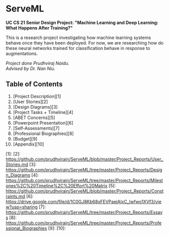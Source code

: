 # ServeML
<b>UC CS 21 Senior Design Project: "Machine Learning and Deep Learning: What Happens After Training?"</b>


This is a research project investigating how machine learning systems behave once they have been deployed. For now, we are researching how do these neural networks trained for classification behave in response to augmentations. 

<em>Project done Prudhviraj Naidu.</em><br>
<em>Advised by Dr. Nan Niu.</em>

## Table of Contents
1. [Project Description][1]
2. [User Stories][2]
3. [Design Diagrams][3]
4. [Project Tasks + Timeline][4]
5. [ABET Concerns][5]
6. [Powerpoint Presentation][6]
7. [Self-Assessments][7]
8. [Professional Biographies][8]
9. [Budget][9]
10. [Appendix][10]

[1]: 
[2]: https://github.com/prudhvirajn/ServeML/blob/master/Project_Reports/User_Stories.md
[3]: https://github.com/prudhvirajn/ServeML/tree/master/Project_Reports/Design_Diagrams
[4]: https://github.com/prudhvirajn/ServeML/tree/master/Project_Reports/Milestones%2C%20Timeline%2C%20Effort%20Matrix
[5]: https://github.com/prudhvirajn/ServeML/blob/master/Project_Reports/Constraints.md
[6]: https://drive.google.com/file/d/1C0GJ8Kb68xFEVPaejAIxC_lwfwo1XVf3/view?usp=sharing
[7]: https://github.com/prudhvirajn/ServeML/tree/master/Project_Reports/Essays
[8]: https://github.com/prudhvirajn/ServeML/tree/master/Project_Reports/Professional_Biographies
[9]: 
[10]: 